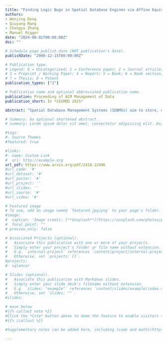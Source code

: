 ```yaml
---
title: "Finding Logic Bugs in Spatial Database Engines via Affine Equivalent Inputs"
authors:
- Wenjing Deng
- Qiuyang Mang
- Chengyu Zhang
- Manuel Rigger
date: "2024-08-01T00:00:00Z"
doi: ""

# Schedule page publish date (NOT publication's date).
publishDate: "2000-12-15T00:00:00Z"

# Publication type.
# Legend: 0 = Uncategorized; 1 = Conference paper; 2 = Journal article;
# 3 = Preprint / Working Paper; 4 = Report; 5 = Book; 6 = Book section;
# 7 = Thesis; 8 = Patent
publication_types: ["2"]

# Publication name and optional abbreviated publication name.
publication: Proceeding of ACM Management of Data
publication_short: In *SIGMOD 2025*

abstract: "Spatial Database Management Systems (SDBMSs) aim to store, manipulate, and retrieve spatial data. SDBMSs are employed in various modern applications, such as geographic information systems, computer-aided design tools, and location-based services. However, the presence of logic bugs in SDBMSs can lead to incorrect results, substantially undermining the reliability of these applications. Detecting logic bugs in SDBMSs is challenging due to the lack of ground truth for identifying incorrect results. In this paper, we propose an automated geometry-aware generator to generate high-quality SQL statements for SDBMSs and a novel concept named Affine Equivalent Inputs (AEI) to validate the results of SDBMSs. We implemented them as a tool named Spatter (Spatial DBMS Tester) for finding logic bugs in four popular SDBMSs: PostGIS, DuckDB Spatial, MySQL, and SQL Server. Our testing campaign detected 34 previously unknown and unique bugs in these SDBMSs, of which 30 have been confirmed, and 18 have already been fixed. Our testing efforts have been well appreciated by the developers. Experimental results demonstrate that the geometry-aware generator significantly outperforms a naive random-shape generator in detecting unique bugs, and AEI can identify 14 logic bugs in SDBMSs that were overlooked by previous methodologies."

# Summary. An optional shortened abstract.
# summary: Lorem ipsum dolor sit amet, consectetur adipiscing elit. Duis posuere tellus ac convallis placerat. Proin tincidunt magna sed ex sollicitudin condimentum.

#tags:
#- Source Themes
#featured: true

#links:
#- name: Custom Link
#  url: http://example.org
url_pdf: https://www.arxiv.org/pdf/2410.12496
#url_code: '#'
#url_dataset: '#'
#url_poster: '#'
#url_project: ''
#url_slides: ''
#url_source: '#'
#url_video: '#'

# Featured image
# To use, add an image named `featured.jpg/png` to your page's folder. 
#image:
#  caption: 'Image credit: [**Unsplash**](https://unsplash.com/photos/pLCdAaMFLTE)'
#  focal_point: ""
# preview_only: false

# Associated Projects (optional).
#   Associate this publication with one or more of your projects.
#   Simply enter your project's folder or file name without extension.
#   E.g. `internal-project` references `content/project/internal-project/index.md`.
#   Otherwise, set `projects: []`.
#projects:
#- sqlancer

# Slides (optional).
#   Associate this publication with Markdown slides.
#   Simply enter your slide deck's filename without extension.
#   E.g. `slides: "example"` references `content/slides/example/index.md`.
#   Otherwise, set `slides: ""`.
#slides:

# move below
#{{% callout note %}}
#Click the *Cite* button above to demo the feature to enable visitors to import publication metadata into their reference management software.
#{{% /callout %}}

#Supplementary notes can be added here, including [code and math](https://sourcethemes.com/academic/docs/writing-markdown-latex/).

---
```


